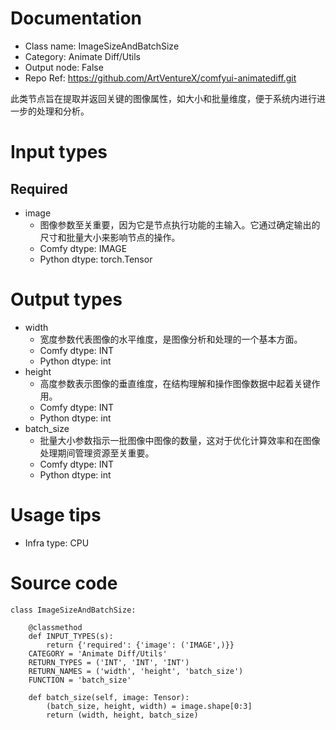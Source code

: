 # Documentation
- Class name: ImageSizeAndBatchSize
- Category: Animate Diff/Utils
- Output node: False
- Repo Ref: https://github.com/ArtVentureX/comfyui-animatediff.git

此类节点旨在提取并返回关键的图像属性，如大小和批量维度，便于系统内进行进一步的处理和分析。

# Input types
## Required
- image
    - 图像参数至关重要，因为它是节点执行功能的主输入。它通过确定输出的尺寸和批量大小来影响节点的操作。
    - Comfy dtype: IMAGE
    - Python dtype: torch.Tensor

# Output types
- width
    - 宽度参数代表图像的水平维度，是图像分析和处理的一个基本方面。
    - Comfy dtype: INT
    - Python dtype: int
- height
    - 高度参数表示图像的垂直维度，在结构理解和操作图像数据中起着关键作用。
    - Comfy dtype: INT
    - Python dtype: int
- batch_size
    - 批量大小参数指示一批图像中图像的数量，这对于优化计算效率和在图像处理期间管理资源至关重要。
    - Comfy dtype: INT
    - Python dtype: int

# Usage tips
- Infra type: CPU

# Source code
```
class ImageSizeAndBatchSize:

    @classmethod
    def INPUT_TYPES(s):
        return {'required': {'image': ('IMAGE',)}}
    CATEGORY = 'Animate Diff/Utils'
    RETURN_TYPES = ('INT', 'INT', 'INT')
    RETURN_NAMES = ('width', 'height', 'batch_size')
    FUNCTION = 'batch_size'

    def batch_size(self, image: Tensor):
        (batch_size, height, width) = image.shape[0:3]
        return (width, height, batch_size)
```